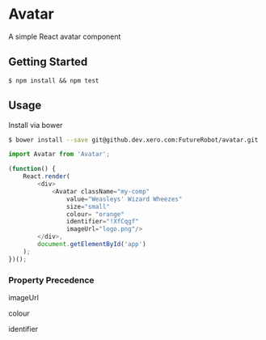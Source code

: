 Avatar
===========

A simple React avatar component 

## Getting Started

```
$ npm install && npm test
```

## Usage

Install via bower
```bash
$ bower install --save git@github.dev.xero.com:FutureRobot/avatar.git
```

```js
import Avatar from 'Avatar';

(function() {
	React.render(
		<div>
			<Avatar className="my-comp"
				value="Weasleys' Wizard Wheezes"
				size="small"
				colour= "orange"
				identifier="!XfCqgf"
				imageUrl="logo.png"/>
		</div>, 
		document.getElementById('app')
	);
})();
```

### Property Precedence
imageUrl

colour

identifier

